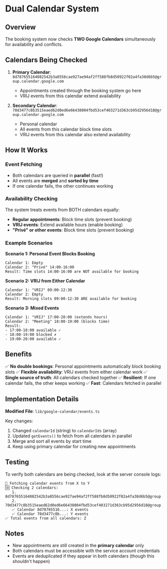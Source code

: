 # Dual Calendar System

## Overview
The booking system now checks **TWO Google Calendars** simultaneously for availability and conflicts.

## Calendars Being Checked

1. **Primary Calendar**: `8d787655164082542b3a8556cae927ae94af2ff588fb8d50922f02a4fa38d6b5@group.calendar.google.com`
   - Appointments created through the booking system go here
   - VRIJ events from this calendar extend availability

2. **Secondary Calendar**: `70d3477c8b3515eaed62d0ed6e66438004fbd53cef403271d363cb95d2956d18@group.calendar.google.com`
   - Personal calendar
   - All events from this calendar block time slots
   - VRIJ events from this calendar also extend availability

## How It Works

### Event Fetching
- Both calendars are queried in **parallel** (fast!)
- All events are **merged** and **sorted by time**
- If one calendar fails, the other continues working

### Availability Checking
The system treats events from BOTH calendars equally:
- **Regular appointments**: Block time slots (prevent booking)
- **VRIJ events**: Extend available hours (enable booking)
- **"Privé" or other events**: Block time slots (prevent booking)

### Example Scenarios

**Scenario 1: Personal Event Blocks Booking**
```
Calendar 1: Empty
Calendar 2: "Privé" 14:00-16:00
Result: Time slots 14:00-16:00 are NOT available for booking
```

**Scenario 2: VRIJ from Either Calendar**
```
Calendar 1: "VRIJ" 09:00-12:30
Calendar 2: Empty
Result: Morning slots 09:00-12:30 ARE available for booking
```

**Scenario 3: Mixed Events**
```
Calendar 1: "VRIJ" 17:00-20:00 (extends hours)
Calendar 2: "Meeting" 18:00-19:00 (blocks time)
Result: 
- 17:00-18:00 available ✓
- 18:00-19:00 blocked ✗
- 19:00-20:00 available ✓
```

## Benefits

✅ **No double bookings**: Personal appointments automatically block booking slots
✅ **Flexible availability**: VRIJ events from either calendar work
✅ **Single source of truth**: All calendars checked together
✅ **Resilient**: If one calendar fails, the other keeps working
✅ **Fast**: Calendars fetched in parallel

## Implementation Details

**Modified File**: `lib/google-calendar/events.ts`

Key changes:
1. Changed `calendarId` (string) to `calendarIds` (array)
2. Updated `getEvents()` to fetch from all calendars in parallel
3. Merge and sort all events by start time
4. Keep using primary calendar for creating new appointments

## Testing

To verify both calendars are being checked, look at the server console logs:
```
📅 Fetching calendar events from X to Y
🆔 Checking 2 calendars:
   1. 8d787655164082542b3a8556cae927ae94af2ff588fb8d50922f02a4fa38d6b5@group.calendar.google.com
   2. 70d3477c8b3515eaed62d0ed6e66438004fbd53cef403271d363cb95d2956d18@group.calendar.google.com
   ✅ Calendar 8d78765516...: X events
   ✅ Calendar 70d3477c8b...: Y events
✅ Total events from all calendars: Z
```

## Notes

- New appointments are still created in the **primary calendar** only
- Both calendars must be accessible with the service account credentials
- Events are deduplicated if they appear in both calendars (though this shouldn't happen)






